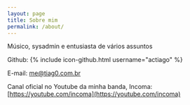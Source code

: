 ```yaml
---
layout: page
title: Sobre mim
permalink: /about/
---
```


Músico, sysadmin e entusiasta de vários assuntos

Github:
{% include icon-github.html username="actiago" %}

E-mail: [me@tiag0.com.br](me@tiag0.com.br)

Canal oficial no Youtube da minha banda, Incoma: [https://youtube.com/incoma](https://youtube.com/incoma)
